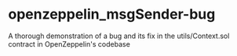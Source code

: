 # openzeppelin_msgSender-bug
A thorough demonstration of a bug and its fix in the  utils/Context.sol contract in OpenZeppelin's codebase
